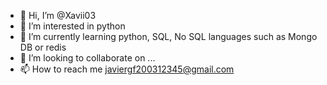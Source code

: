 - 👋 Hi, I’m @Xavii03
- 👀 I’m interested in python
- 🌱 I’m currently learning python, SQL, No SQL languages such as Mongo DB or redis
- 💞️ I’m looking to collaborate on ...
- 📫 How to reach me javiergf200312345@gmail.com

<!---
Xavii03/Xavii03 is a ✨ special ✨ repository because its `README.md` (this file) appears on your GitHub profile.
You can click the Preview link to take a look at your changes.
--->
